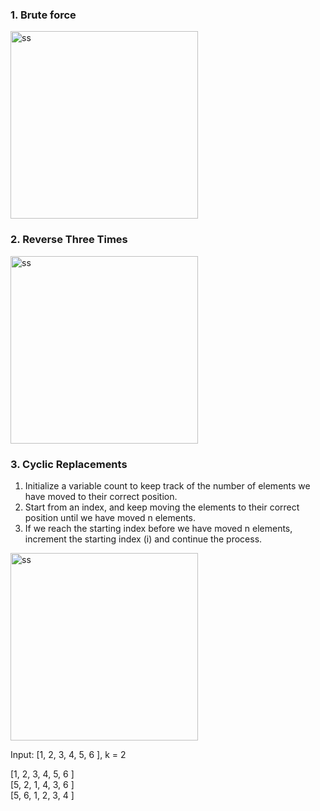 ### 1. Brute force
<img src="https://i.gyazo.com/9e0b3bfcbd1c2f8683bf6517bd8f7a2c.jpg" title="ss" width="300"/>


### 2. Reverse Three Times
<img src="https://i.gyazo.com/e1a47c24e77458a1632cc403bf3c73c5.jpg" title="ss" width="300"/>

### 3. Cyclic Replacements
1. Initialize a variable count to keep track of the number of elements we have moved to their correct position.  
2. Start from an index, and keep moving the elements to their correct position until we have moved n elements.
3. If we reach the starting index before we have moved n elements, increment the starting index (i) and continue the process.
<img src="https://i.gyazo.com/ee8a5e381fe0b79ea763baad80c052ae.jpg" title="ss" width="300"/>  

Input:
[1, 2, 3, 4, 5, 6 ], k = 2

[1, 2, 3, 4, 5, 6 ]  
[5, 2, 1, 4, 3, 6 ]  
[5, 6, 1, 2, 3, 4 ]
